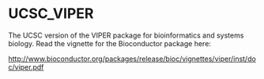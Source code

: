 UCSC_VIPER
==========

The UCSC version of the VIPER package for bioinformatics and systems biology. Read the vignette for the Bioconductor package here:

http://www.bioconductor.org/packages/release/bioc/vignettes/viper/inst/doc/viper.pdf
